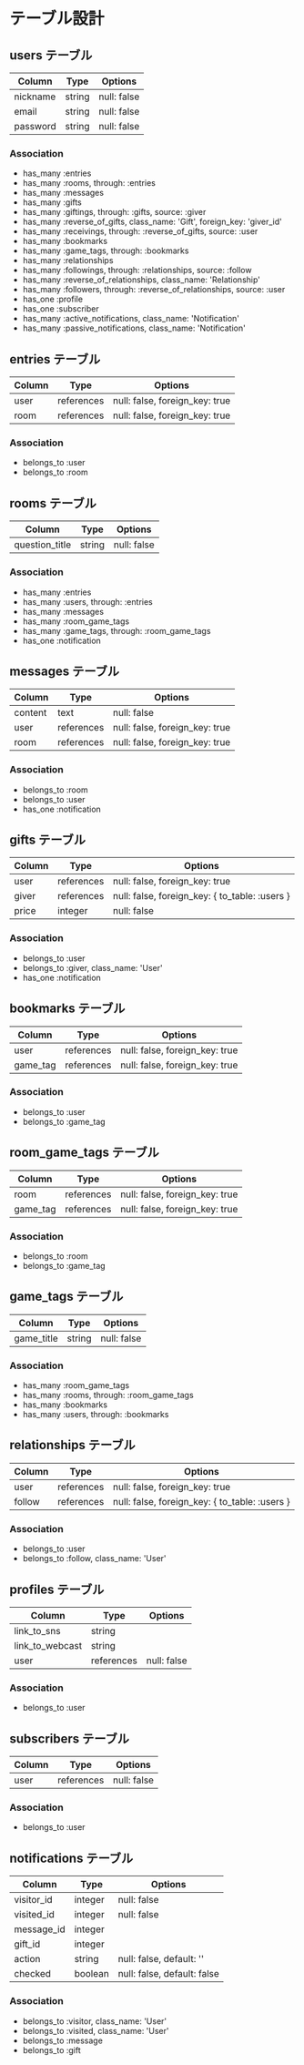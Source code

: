 # テーブル設計

## users テーブル

| Column   | Type   | Options     |
| -------- | ------ | ----------- |
| nickname | string | null: false |
| email    | string | null: false |
| password | string | null: false |

### Association

- has_many :entries
- has_many :rooms, through: :entries
- has_many :messages
- has_many :gifts
- has_many :giftings, through: :gifts, source: :giver
- has_many :reverse_of_gifts, class_name: 'Gift', foreign_key: 'giver_id'
- has_many :receivings, through: :reverse_of_gifts, source: :user
- has_many :bookmarks
- has_many :game_tags, through: :bookmarks
- has_many :relationships
- has_many :followings, through: :relationships, source: :follow
- has_many :reverse_of_relationships, class_name: 'Relationship'
- has_many :followers, through: :reverse_of_relationships, source: :user
- has_one  :profile
- has_one  :subscriber
- has_many :active_notifications, class_name: 'Notification'
- has_many :passive_notifications, class_name: 'Notification'


## entries テーブル

| Column   | Type       | Options                        |
| -------- | ---------- | ------------------------------ |
| user     | references | null: false, foreign_key: true |
| room     | references | null: false, foreign_key: true |

### Association

- belongs_to :user
- belongs_to :room


## rooms テーブル

| Column         | Type       | Options                                        |
| -------------- | ---------- | ---------------------------------------------- |
| question_title | string     | null: false                                    |

### Association

- has_many :entries
- has_many :users, through: :entries
- has_many :messages
- has_many :room_game_tags
- has_many :game_tags, through: :room_game_tags
- has_one :notification


## messages テーブル

| Column  | Type       | Options                        |
| ------- | ---------- | ------------------------------ |
| content | text       | null: false                    |
| user    | references | null: false, foreign_key: true |
| room    | references | null: false, foreign_key: true |

### Association 
- belongs_to :room
- belongs_to :user
- has_one :notification


## gifts テーブル

| Column | Type       | Options                                        |
| ------ | ---------- | ---------------------------------------------- |
| user   | references | null: false, foreign_key: true                 |
| giver  | references | null: false, foreign_key: { to_table: :users } |
| price  | integer    | null: false                                    |

### Association 
- belongs_to :user
- belongs_to :giver, class_name: 'User'
- has_one :notification


## bookmarks テーブル

| Column   | Type       | Options                        |
| -------- | ---------- | ------------------------------ |
| user     | references | null: false, foreign_key: true |
| game_tag | references | null: false, foreign_key: true |

### Association 

- belongs_to :user
- belongs_to :game_tag


## room_game_tags テーブル

| Column   | Type       | Options                        |
| -------- | ---------- | ------------------------------ |
| room     | references | null: false, foreign_key: true |
| game_tag | references | null: false, foreign_key: true |

### Association 

- belongs_to :room
- belongs_to :game_tag

## game_tags テーブル

| Column     | Type   | Options     |
| ---------- | ------ | ----------- |
| game_title | string | null: false |

### Association 

- has_many :room_game_tags
- has_many :rooms, through: :room_game_tags
- has_many :bookmarks
- has_many :users, through: :bookmarks


## relationships テーブル

| Column | Type       | Options                                        |
| ------ | ---------- | ---------------------------------------------- |
| user   | references | null: false, foreign_key: true                 |
| follow | references | null: false, foreign_key: { to_table: :users } |

### Association 

- belongs_to :user
- belongs_to :follow, class_name: 'User'


## profiles テーブル

| Column          | Type       | Options     |
| --------------- | ---------- | ----------- |
| link_to_sns     | string     |             |
| link_to_webcast | string     |             |
| user            | references | null: false |

### Association 

- belongs_to :user


## subscribers テーブル

| Column | Type       | Options     |
| ------ | ---------- | ----------- |
| user   | references | null: false |

### Association 

- belongs_to :user


## notifications テーブル

| Column      | Type    | Options                     |
| ----------- | ------- | --------------------------- |
| visitor_id  | integer | null: false                 |
| visited_id  | integer | null: false                 |
| message_id  | integer |                             |
| gift_id     | integer |                             |
| action      | string  | null: false, default: ''    |
| checked     | boolean | null: false, default: false |

### Association 
- belongs_to :visitor, class_name: 'User'
- belongs_to :visited, class_name: 'User'
- belongs_to :message
- belongs_to :gift
